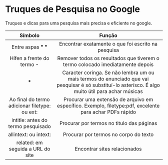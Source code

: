 # Truques de Pesquisa no Google

Truques e dicas para uma pesquisa mais precisa e eficiente no google.

Símbolo | Função
:-------: | :---------:
Entre aspas **" "** | Encontrar exatamente o que foi escrito na pesquisa
Hífen a frente do termo **-** | Remover todos os resultados que tiverem o termo colocado imediatamente depois 
<strong>*</strong> | Caracter coringa. Se não lembra um ou mais termos do enunciado que vai pesquisar é só substituí-lo asterísco. É algo muito útil para achar músicas
Ao final do termo adicionar filetype: ou ext: | Procurar uma extensão de arquivo em específico. Exemplo, filetype:pdf, excelente para achar PDFs rápido
intitle: antes do termo pesquisado | Procurar por termos no titulo das páginas
allintext: ou intext: | Procurar por termos no corpo do texto
related: em seguida a URL do site | Encontrar sites relacionados
